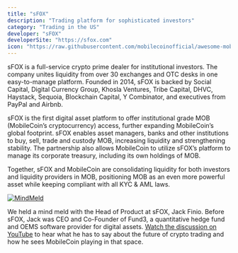 ```yaml
---
title: "sFOX"
description: "Trading platform for sophisticated investors"
category: "Trading in the US"
developer: "sFOX"
developerSite: "https://sfox.com"
icon: "https://raw.githubusercontent.com/mobilecoinofficial/awesome-mobilecoin/main/directory/images/sfox.png"
---
```


sFOX is a full-service crypto prime dealer for institutional investors. The company unites liquidity from over 30 exchanges and OTC desks in one easy-to-manage platform. Founded in 2014, sFOX is backed by Social Capital, Digital Currency Group, Khosla Ventures, Tribe Capital, DHVC, Haystack, Sequoia, Blockchain Capital, Y Combinator, and executives from PayPal and Airbnb. 

sFOX is the first digital asset platform to offer institutional grade MOB (MobileCoin’s cryptocurrency) access, further expanding MobileCoin’s global footprint. sFOX enables asset managers, banks and other institutions to buy, sell, trade and custody MOB, increasing liquidity and strengthening stability. The partnership also allows MobileCoin to utilize sFOX’s platform to manage its corporate treasury, including its own holdings of MOB.

Together, sFOX and MobileCoin are consolidating liquidity for both investors and liquidity providers in MOB, positioning MOB as an even more powerful asset while keeping compliant with all KYC & AML laws.

[![MindMeld](https://raw.githubusercontent.com/mobilecoinofficial/awesome-mobilecoin/main/directory/0020_SFOX/jack.jpeg)](https://www.youtube.com/watch?v=ax2dg2Va3nw)

We held a mind meld with the Head of Product at sFOX, Jack Finio. Before sFOX, Jack was CEO and Co-Founder of Fund3, a quantitative hedge fund and OEMS software provider for digital assets. [Watch the discussion on YouTube](https://www.youtube.com/watch?v=ax2dg2Va3nw) to hear what he has to say about the future of crypto trading and how he sees MobileCoin playing in that space. 

